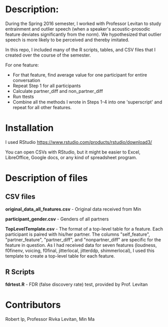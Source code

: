 # Description:

During the Spring 2016 semester, I worked with Professor Levitan to study entrainment and outlier speech (when a speaker's acoustic-prosodic feature deviates significantly from the norm). We hypothesized that outlier speech is more likely to be perceived and thereby imitated.

In this repo, I included many of the R scripts, tables, and CSV files that I created over the course of the semester. 

For one feature:
* For that feature, find average value for one participant for entire conversation
* Repeat Step 1 for all participants
* Calculate partner_diff and non_partner_diff
* Run ttests
* Combine all the methods I wrote in Steps 1-4 into one 'superscript' and repeat for all other features.

# Installation
I used RStudio
https://www.rstudio.com/products/rstudio/download3/

You can open CSVs with RStudio, but it might be easier to Excel, LibreOffice, Google docs, or any kind of spreadsheet program.



# Description of files

## CSV files

__original_data_all_features.csv__ - Original data received from Min 

__participant_gender.csv__ - Genders of all partners

__TopLevelTemplate.csv__ - The format of a top-level table for a feature. Each participant is paired with his/her partner. The columns "self_feature", "partner_feature", "partner_diff", and "nonpartner_diff" are specific for the feature in question. As I had received data for seven features (loudness, f0finenv, voicing, f0final, jitterlocal, jitterddp, shimmerlocal), I used this template to create a top-level table for each feature.

## R Scripts

__fdrtest.R__ - FDR (false discovery rate) test, provided by Prof. Levitan



# Contributors
Robert Ip, Professor Rivka Levitan, Min Ma

